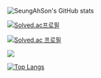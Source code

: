 ![SeungAhSon's GitHub stats](https://github-readme-stats.vercel.app/api?username=SeungAhSon&show_icons=true&theme=radical)


[![Solved.ac프로필](http://mazassumnida.wtf/api/v2/generate_badge?boj=gongsoonyee)](https://solved.ac/gongsoonyee)


[![Solved.ac
프로필](http://mazassumnida.wtf/api/mini/generate_badge?boj=gongsoonyee)](https://solved.ac/gongsoonyee)

 <img src="http://mazandi.herokuapp.com/api?handle=gongsoonyee&theme=warm"/>


[![Top Langs](https://github-readme-stats.vercel.app/api/top-langs/?username=gongsoonyee)](https://github.com/gongsoonyee/github-readme-stats)
